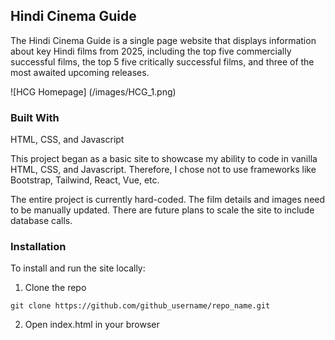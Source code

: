 ## Hindi Cinema Guide

The Hindi Cinema Guide is a single page website that displays information about key Hindi films from 2025, including the top five commercially successful films, the top 5 five critically successful films, and three of the most awaited upcoming releases.

![HCG Homepage] (/images/HCG_1.png)

### Built With

HTML, CSS, and Javascript

This project began as a basic site to showcase my ability to code in vanilla HTML, CSS, and Javascript. Therefore, I chose not to use frameworks like Bootstrap, Tailwind, React, Vue, etc. 

The entire project is currently hard-coded. The film details and images need to be manually updated. There are future plans to scale the site to include database calls.

### Installation

To install and run the site locally:

1. Clone the repo
```
git clone https://github.com/github_username/repo_name.git
```
2. Open index.html in your browser

<!-- Optimizations (Include when database calls are implemented)-->

<!-- Lessons Learnt -->